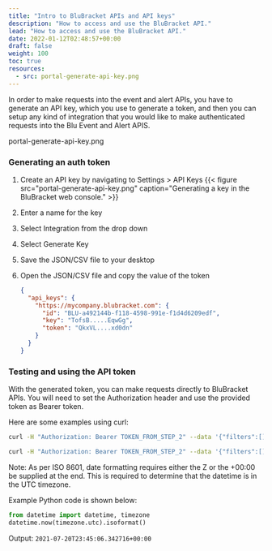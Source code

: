 ```yaml
---
title: "Intro to BluBracket APIs and API keys"
description: "How to access and use the BluBracket API."
lead: "How to access and use the BluBracket API."
date: 2022-01-12T02:48:57+00:00
draft: false
weight: 100
toc: true
resources:
  - src: portal-generate-api-key.png
---
```


In order to make requests into the event and alert APIs, you have to generate an API key, which you use to generate a token, and then you can setup any kind of integration that you would like to make authenticated requests into the Blu Event and Alert APIS.

portal-generate-api-key.png

### Generating an auth token

1. Create an API key by navigating to Settings > API Keys
    {{< figure src="portal-generate-api-key.png" caption="Generating a key in the BluBracket web console." >}}
1. Enter a name for the key
1. Select Integration from the drop down
1. Select Generate Key
1. Save the JSON/CSV file to your desktop
1. Open the JSON/CSV file and copy the value of the token

    ```json
    {
      "api_keys": {
        "https://mycompany.blubracket.com": {
          "id": "BLU-a492144b-f118-4598-991e-f1d4d6209edf",
          "key": "TofsB.....EqwGg",
          "token": "QkxVL....xd0dn"
        }
      }
    }
    ```

### Testing and using the API token

With the generated token, you can make requests directly to BluBracket APIs. You will need to set the Authorization header and use the provided token as Bearer token.

Here are some examples using curl:

```sh
curl -H "Authorization: Bearer TOKEN_FROM_STEP_2" --data '{"filters":[]}' https://mycompany.blubracket.com/api/public/event/search

curl -H "Authorization: Bearer TOKEN_FROM_STEP_2" --data '{"filters":[]}' https://mycompany.blubracket.com/api/public/alert/search
```

Note: As per ISO 8601, date formatting requires either the Z or the +00:00 be supplied at the end. This is required to determine that the datetime is in the UTC timezone.

Example Python code is shown below:

```python
from datetime import datetime, timezone
datetime.now(timezone.utc).isoformat()
```

Output: `2021-07-20T23:45:06.342716+00:00`
